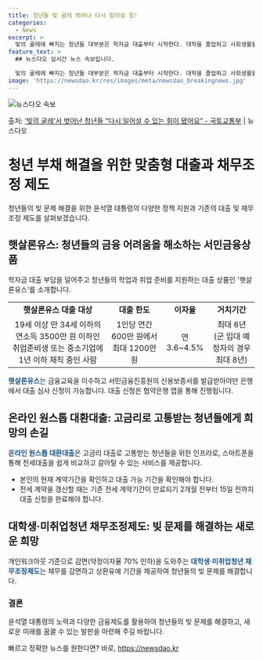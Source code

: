 ```yaml
---
title: 청년들 빚 굴레 벗어나 다시 일어설 힘!
categories:
  - News
excerpt: >
  빚의 굴레에 빠지는 청년들 대부분은 학자금 대출부터 시작한다. 대학을 졸업하고 사회생활을 시작할때 이미 빚을…
feature_text: >
  ## 뉴스다오 실시간 뉴스 속보입니다.

  빚의 굴레에 빠지는 청년들 대부분은 학자금 대출부터 시작한다. 대학을 졸업하고 사회생활을 시작할때 이미 빚을…
image: 'https://newsdao.kr/res/images/meta/newsdao_breakingnews.jpg'
---
```


![뉴스다오 속보](https://newsdao.kr/res/images/meta/newsdao_breakingnews.jpg)

<p>출처: <a href="https://newsdao.kr/3286" rel="dofollow">‘빚의 굴레’서 벗어난 청년들 “다시 일어설 수 있는 힘이 됐어요” - 국토교통부</a> | 뉴스다오</p>

<h1>청년 부채 해결을 위한 맞춤형 대출과 채무조정 제도</h1>
<p data-ke-size="size16">청년들의 빚 문제 해결을 위한 윤석열 대통령의 다양한 정책 지원과 기존의 대출 및 채무조정 제도를 살펴보겠습니다.</p>

<h2 data-ke-size="size26">햇살론유스: 청년들의 금융 어려움을 해소하는 서민금융상품</h2>
<p data-ke-size="size16">학자금 대출 부담을 덜어주고 청년들의 학업과 취업 준비를 지원하는 대출 상품인 '햇살론유스'를 소개합니다.</p>

<table>
	<tr>
		<td style="text-align: center; height: 17px;"><b>햇살론유스 대출 대상</b></td>
		<td style="text-align: center; height: 17px;"><b>대출 한도</b></td>
		<td style="text-align: center; height: 17px;"><b>이자율</b></td>
		<td style="text-align: center; height: 17px;"><b>거치기간</b></td>
	</tr>
	<tr>
		<td style="text-align: center; height: 17px;">19세 이상 만 34세 이하의 연소득 3500만 원 이하인 취업준비생 또는 중소기업에 1년 이하 재직 중인 사람</td>
		<td style="text-align: center; height: 17px;">1인당 연간 600만 원에서 최대 1200만 원</td>
		<td style="text-align: center; height: 17px;">연 3.6~4.5%</td>
		<td style="text-align: center; height: 17px;">최대 6년 (군 입대 예정자의 경우 최대 8년)</td>
	</tr>
</table>
<p data-ke-size="size16"><b><span style="color: #1a5490;">햇살론유스</span></b>는 금융교육을 이수하고 서민금융진흥원의 신용보증서를 발급받아야만 은행에서 대출 심사 신청이 가능합니다. 대출 신청은 협약은행 앱을 통해 진행됩니다.</p>

<h2 data-ke-size="size26">온라인 원스톱 대환대출: 고금리로 고통받는 청년들에게 희망의 손길</h2>
<p data-ke-size="size16"><b><span style="color: #1a5490;">온라인 원스톱 대환대출</span></b>은 고금리 대출로 고통받는 청년들을 위한 인프라로, 스마트폰을 통해 전세대출을 쉽게 비교하고 갈아탈 수 있는 서비스를 제공합니다.</p>

<ul>
	<li>본인의 현재 계약기간을 확인하고 대출 가능 기간을 확인해야 합니다.</li>
	<li>전세 계약을 갱신할 때는 기존 전세 계약기간이 만료되기 2개월 전부터 15일 전까지 대출 신청을 완료해야 합니다.</li>
</ul>

<h2 data-ke-size="size26">대학생·미취업청년 채무조정제도: 빚 문제를 해결하는 새로운 희망</h2>
<p data-ke-size="size16">개인워크아웃 기준으로 감면(약정이자율 70% 인하)을 도와주는 <b><span style="color: #1a5490;">대학생·미취업청년 채무조정제도</span></b>는 채무를 감면하고 상환유예 기간을 제공하여 청년들의 빚 문제를 해결합니다.</p>

<h3 data-ke-size="size22">결론</h3>
<p data-ke-size="size16">윤석열 대통령의 노력과 다양한 금융제도를 활용하여 청년들의 빚 문제를 해결하고, 새로운 미래를 꿈꿀 수 있는 발판을 마련해 주길 바랍니다.</p> 

빠르고 정확한 뉴스를 원한다면? 바로, <a href="https://newsdao.kr" rel="dofollow">https://newsdao.kr</a>


